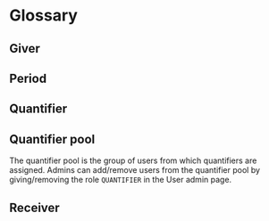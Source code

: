 # Glossary

## Giver

## Period

## Quantifier

## Quantifier pool

The quantifier pool is the group of users from which quantifiers are assigned. Admins can add/remove users from the quantifier pool by giving/removing the role `QUANTIFIER` in the User admin page.

## Receiver
